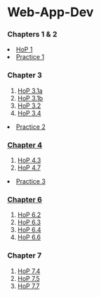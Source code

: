 # Web-App-Dev

<head>
  <h3><b>Chapters 1 & 2 </b></h3>
</head>
<body>
  <li><a href="chapter1-2/structure.html">HoP 1</a></li>
  <li><a href="">Practice 1</a></li>
</body>

<head>
  <h3><b>Chapter 3 </b></h3>
</head>
<body>
  <ol>
      <li><a href="chapter3/inline.html">HoP 3.1a</a></li>
      <li><a href="chapter3/inlinep.html">HoP 3.1b</a></li>
      <li><a href="chapter3/embedded.html">HoP 3.2</a></li>
      <li><a href="chapter3/embedded1.html">HoP 3.4</a></li>
    </ol>
  <li><a href="">Practice 2</li>
</body>

<head>
  <h3><b>Chapter 4</b></h3>
</head>
<body>
  <ol>
    <li><a href="chapter4/ch4hop1.html">HoP 4.3</a></li>
    <li><a href="chapter4/ch4hop2.html">HoP 4.7</a></li>
  </ol>
  <li><a href="">Practice 3</li>
</body>

<head>
  <h3><b>Chapter 6 </b></h3>
</head>
<body>
  <ol>
    <li><a href="chapter6/Ch6HOP6-2.html">HoP 6.2</a></li>
    <li><a href="chapter6/Ch6HOP6-3.html">HoP 6.3</a></li>
    <li><a href="chapter6/Ch6HOP6-4.html">HoP 6.4</a></li>
    <li><a href="chapter6/Ch6HOP6-6.html">HoP 6.6</a></li>
  </ol>
</body>

<head>
  <h3><b>Chapter 7</b></h3>
</head>
<body>
  <ol>
    <li><a href="chapter7/Ch7HOP7-4.html">HoP 7.4</a></li>
    <li><a href="chapter7/Ch7HOP7-5.html">HoP 7.5</a></li>
    <li><a href="chapter7/Ch7HOP7-7.html">HoP 7.7</a></li>
  </ol>
</body>
